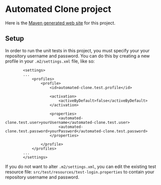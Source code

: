 Automated Clone project
=======================

Here is the [Maven generated web site]() for this project.

Setup
-----

In order to run the unit tests in this project, you must specify your
your repository username and password. You can do this by creating a
new profile in your `.m2/settings.xml` file, like so:

            <settings>
            ...
                <profiles>
                    <profile>
                        <id>automated-clone.test.profile</id>

                        <activation>
                            <activeByDefault>false</activeByDefault>
                        </activation>

                        <properties>
                            <automated-clone.test.user>yourUsername</automated-clone.test.user>
                            <automated-clone.test.password>yourPassword</automated-clone.test.password>
                        </properties>

                    </profile>
                </profiles>
            ...
            </settings>

If you do not want to alter `.m2/settings.xml`, you can edit the existing
test resource file: `src/test/resources/test-login.properties` to contain your
repository username and password.